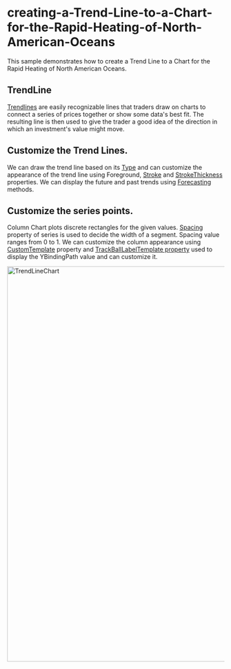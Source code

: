 # creating-a-Trend-Line-to-a-Chart-for-the-Rapid-Heating-of-North-American-Oceans
This sample demonstrates how to create a Trend Line to a Chart for the Rapid Heating of North American Oceans.

## TrendLine

[Trendlines](https://help.syncfusion.com/wpf/charts/trendlines) are easily recognizable lines that traders draw on charts to connect a series of prices together or show some data's best fit. The resulting line is then used to give the trader a good idea of the direction in which an investment's value might move.

## Customize the Trend Lines.
We can draw the trend line based on its [Type](https://help.syncfusion.com/cr/wpf/Syncfusion.UI.Xaml.Charts.TrendlineBase.html#Syncfusion_UI_Xaml_Charts_TrendlineBase_Type) and can customize the appearance of the trend line using  Foreground, [Stroke](https://help.syncfusion.com/cr/wpf/Syncfusion.UI.Xaml.Charts.TrendlineBase.html#Syncfusion_UI_Xaml_Charts_TrendlineBase_Stroke) and [StrokeThickness](https://help.syncfusion.com/cr/wpf/Syncfusion.UI.Xaml.Charts.TrendlineBase.html#Syncfusion_UI_Xaml_Charts_TrendlineBase_StrokeThickness) properties. We can display the future and past trends using [Forecasting](https://help.syncfusion.com/wpf/charts/trendlines#forecasting) methods.

## Customize the series points.
Column Chart plots discrete rectangles for the given values. [Spacing](https://help.syncfusion.com/cr/wpf/Syncfusion.UI.Xaml.Charts.ChartSeriesBase.html#Syncfusion_UI_Xaml_Charts_ChartSeriesBase_SpacingProperty) property of series is used to decide the width of a segment. Spacing value ranges from 0 to 1.
We can customize the column appearance using [CustomTemplate](https://help.syncfusion.com/cr/wpf/Syncfusion.UI.Xaml.Charts.ColumnSeries.html#Syncfusion_UI_Xaml_Charts_ColumnSeries_CustomTemplate) property and [TrackBallLabelTemplate property](https://help.syncfusion.com/cr/wpf/Syncfusion.UI.Xaml.Charts.ChartSeriesBase.html#Syncfusion_UI_Xaml_Charts_ChartSeriesBase_TrackBallLabelTemplate) used to display the YBindingPath value and can customize it.



<img width="916" alt="TrendLineChart" src="https://github.com/SyncfusionExamples/creating-a-Trend-Line-to-a-Chart-for-the-Rapid-Heating-of-North-American-Waters/assets/105482474/8100f2bc-c3a5-4c11-8a23-2371e8b2cbf3">
